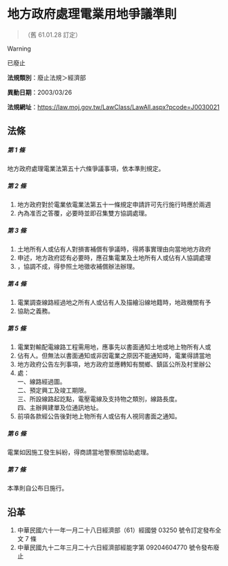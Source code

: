 # 地方政府處理電業用地爭議準則
> （舊 61.01.28 訂定）


> [!WARNING]
> 已廢止


**法規類別**：廢止法規＞經濟部

**異動日期**：2003/03/26  

**法規網址**：https://law.moj.gov.tw/LawClass/LawAll.aspx?pcode=J0030021



## 法條
##### 第 1 條
地方政府處理電業法第五十六條爭議事項，依本準則規定。　　

##### 第 2 條
1. 地方政府對於電業依電業法第五十一條規定申請許可先行施行時應於兩週
1. 內為准否之答覆，必要時並即召集雙方協調處理。　　　　

##### 第 3 條
1. 土地所有人或佔有人對損害補償有爭議時，得將事實理由向當地地方政府
1. 申述，地方政府認有必要時，應召集電業及土地所有人或佔有人協調處理
1. ，協調不成，得參照土地徵收補償辦法辦理。　　　　

##### 第 4 條
1. 電業調查線路經過地之所有人或佔有人及描繪沿線地籍時，地政機關有予
1. 協助之義務。

##### 第 5 條
1. 電業對輸配電線路工程需用地，應事先以書面通知土地或地上物所有人或
1. 佔有人。但無法以書面通知或非因電業之原因不能通知時，電業得請當地
1. 地方政府公告左列事項，地方政府並應轉知有關鄉、鎮區公所及村里辦公
1. 處：  
一、線路經過圖。  
二、預定興工及竣工期限。  
三、所設線路起訖點，電壓電線及支持物之類別，線路長度。  
四、主辦興建單及位通訊地址。
1. 前項各款經公告後對地上物所有人或佔有人視同書面之通知。

##### 第 6 條
電業如因施工發生糾紛，得商請當地警察關協助處理。

##### 第 7 條
本準則自公布日施行。

## 沿革
1. 中華民國六十一年一月二十八日經濟部（61）經國營 03250  號令訂定發布全文 7  條
1. 中華民國九十二年三月二十六日經濟部經能字第 09204604770  號令發布廢止
